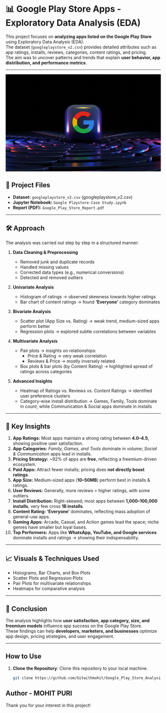 # 📊 Google Play Store Apps - Exploratory Data Analysis (EDA)

This project focuses on **analyzing apps listed on the Google Play Store** using Exploratory Data Analysis (EDA).  
The dataset (`googleplaystore_v2.csv`) provides detailed attributes such as app ratings, installs, reviews, categories, content ratings, and pricing.  
The aim was to uncover patterns and trends that explain **user behavior, app distribution, and performance metrics**.

---
![LOGO](google.jpg)

## 📂 Project Files
- **Dataset:** `googleplaystore_v2.csv` (googleplaystore_v2.csv) 
- **Jupyter Notebook:** `Google Playstore-Case Study.ipynb`  
- **Report (PDF):** `Google_Play_Store_Report.pdf`

---

## 🛠 Approach
The analysis was carried out step by step in a structured manner:

1. **Data Cleaning & Preprocessing**
   - Removed junk and duplicate records  
   - Handled missing values  
   - Corrected data types (e.g., numerical conversions)  
   - Detected and removed outliers  

2. **Univariate Analysis**
   - Histogram of ratings → observed skewness towards higher ratings  
   - Bar chart of content ratings → found **‘Everyone’** category dominates  

3. **Bivariate Analysis**
   - Scatter plot (App Size vs. Rating) → weak trend, medium-sized apps perform better  
   - Regression plots → explored subtle correlations between variables  

4. **Multivariate Analysis**
   - Pair plots → insights on relationships:
     - Price & Rating → very weak correlation  
     - Reviews & Price → mostly inversely related  
   - Box plots & bar plots (by Content Rating) → highlighted spread of ratings across categories  

5. **Advanced Insights**
   - Heatmap of Ratings vs. Reviews vs. Content Ratings → identified user preference clusters  
   - Category-wise install distribution → Games, Family, Tools dominate in count, while Communication & Social apps dominate in installs  

---

## 🔑 Key Insights
1. **App Ratings:** Most apps maintain a strong rating between **4.0–4.5**, showing positive user satisfaction.  
2. **App Categories:** *Family, Games, and Tools* dominate in volume; *Social & Communication* apps lead in installs.  
3. **Pricing Strategy:** ~92% of apps are **free**, reflecting a freemium-driven ecosystem.  
4. **Paid Apps:** Attract fewer installs; pricing does **not directly boost ratings**.  
5. **App Size:** Medium-sized apps (**10–50MB**) perform best in installs & ratings.  
6. **User Reviews:** Generally, more reviews = higher ratings, with some outliers.  
7. **Install Distribution:** Right-skewed; most apps between **1,000–100,000 installs**, very few cross **1B installs**.  
8. **Content Rating:** **‘Everyone’** dominates, reflecting mass adoption of general-use apps.  
9. **Gaming Apps:** Arcade, Casual, and Action games lead the space; niche genres have smaller but loyal bases.  
10. **Top Performers:** Apps like **WhatsApp, YouTube, and Google services** dominate installs and ratings → showing their indispensability.  

---

## 📈 Visuals & Techniques Used
- Histograms, Bar Charts, and Box Plots  
- Scatter Plots and Regression Plots  
- Pair Plots for multivariate relationships  
- Heatmaps for comparative analysis  

---

## 🚀 Conclusion
The analysis highlights how **user satisfaction, app category, size, and freemium models** influence app success on the Google Play Store.  
These findings can help **developers, marketers, and businesses** optimize app design, pricing strategies, and user engagement.

---

## How to Use

1. **Clone the Repository**: Clone this repository to your local machine.
   ```sh
   git clone https://github.com/Gitwithmohit/Google_Play_Store_Analysis_EDA.git
   ```

## Author - MOHIT PURI


Thank you for your interest in this project!
